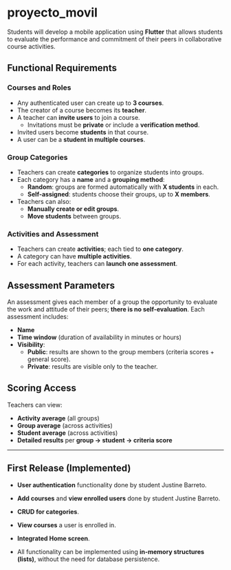 # proyecto_movil

Students will develop a mobile application using **Flutter** that allows students to evaluate the performance and commitment of their peers in collaborative course activities.

## Functional Requirements

### Courses and Roles
- Any authenticated user can create up to **3 courses**.
- The creator of a course becomes its **teacher**.
- A teacher can **invite users** to join a course.  
  - Invitations must be **private** or include a **verification method**.
- Invited users become **students** in that course.
- A user can be a **student in multiple courses**.

### Group Categories
- Teachers can create **categories** to organize students into groups.
- Each category has a **name** and a **grouping method**:
  - **Random**: groups are formed automatically with **X students** in each.
  - **Self-assigned**: students choose their groups, up to **X members**.
- Teachers can also:
  - **Manually create or edit groups**.
  - **Move students** between groups.

### Activities and Assessment
- Teachers can create **activities**; each tied to **one category**.
- A category can have **multiple activities**.
- For each activity, teachers can **launch one assessment**.

## Assessment Parameters
An assessment gives each member of a group the opportunity to evaluate the work and attitude of their peers; **there is no self-evaluation**. Each assessment includes:

- **Name**
- **Time window** (duration of availability in minutes or hours)
- **Visibility**:
  - **Public**: results are shown to the group members (criteria scores + general score).
  - **Private**: results are visible only to the teacher.

## Scoring Access
Teachers can view:
- **Activity average** (all groups)
- **Group average** (across activities)
- **Student average** (across activities)
- **Detailed results** per **group → student → criteria score**

---

## First Release (Implemented)
- **User authentication** functionality done by student Justine Barreto.
- **Add courses** and **view enrolled users** done by student Justine Barreto.
- **CRUD for categories**.
- **View courses** a user is enrolled in.
- **Integrated Home screen**.

- All functionality can be implemented using **in-memory structures (lists)**, without the need for database persistence.









